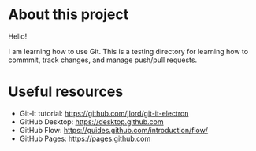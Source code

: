 # About this project
Hello!

I am learning how to use Git. This is a testing directory for learning how to commmit, track changes, and manage push/pull requests.

# Useful resources

- Git-It tutorial: <https://github.com/jlord/git-it-electron>
- GitHub Desktop: <https://desktop.github.com>
- GitHub Flow: <https://guides.github.com/introduction/flow/>
- GitHub Pages: <https://pages.github.com>

